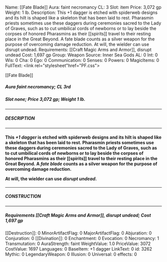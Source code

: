 Name: [[Fate Blade]]
Aura: faint necromancy
CL: 3
Slot: item
Price: 3,072 gp
Weight: 1 lb.
Description: This +1 dagger is etched with spiderweb designs and its hilt is shaped like a skeleton that has been laid to rest. Pharasmin priests sometimes use these daggers during ceremonies sacred to the Lady of Graves, such as to cut umbilical cords of newborns or to lay beside the corpses of honored Pharasmins as their [[spirits]] travel to their resting place in the Great Beyond. A fate blade counts as a silver weapon for the purpose of overcoming damage reduction. At will, the wielder can use disrupt undead.
Requirements: [[Craft Magic Arms and Armor]], disrupt undead
Cost: 1,697 gp
Group: Weapon
Source: Inner Sea Gods
AL: 0
Int: 0
Wis: 0
Cha: 0
Ego: 0
Communication: 0
Senses: 0
Powers: 0
MagicItems: 0
FullText: <link rel="stylesheet"href="PF.css"><div class="heading"><p class="alignleft">[[Fate Blade]]</p><div style="clear: both;"></div></div><div><h5><b>Aura </b>faint necromancy; <b>CL </b>3rd</h5><h5><b>Slot </b>none; <b>Price </b>3,072 gp; <b>Weight </b>1 lb.</h5></div><hr/><div><h5><b>DESCRIPTION</b></h5></div><hr/><div><h4><p>This <i>+1 dagger</i> is etched with spiderweb designs and its hilt is shaped like a skeleton that has been laid to rest. Pharasmin priests sometimes use these daggers during ceremonies sacred to the Lady of Graves, such as to cut umbilical cords of newborns or to lay beside the corpses of honored Pharasmins as their [[spirits]] travel to their resting place in the Great Beyond. A <i>fate blade</i> counts as a silver weapon for the purpose of overcoming damage reduction.</p><p>At will, the wielder can use <i>disrupt undead</i>.</p></h4></div><hr/><div><h5><b>CONSTRUCTION</b></h5></div><hr/><div><h5><b>Requirements </b>[[Craft Magic Arms and Armor]], <i>disrupt undead</i>; <b>Cost </b>1,697 gp</h5></div>
[[Destruction]]: 0
MinorArtifactFlag: 0
MajorArtifactFlag: 0
Abjuration: 0
Conjuration: 0
[[Divination]]: 0
Enchantment: 0
Evocation: 0
Necromancy: 1
Transmutation: 0
AuraStrength: faint
WeightValue: 1.0
PriceValue: 3072
CostValue: 1697
Languages: 0
BaseItem: +1 dagger
LinkText: 0
id: 3262
Mythic: 0
LegendaryWeapon: 0
Illusion: 0
Universal: 0
effects: 0
